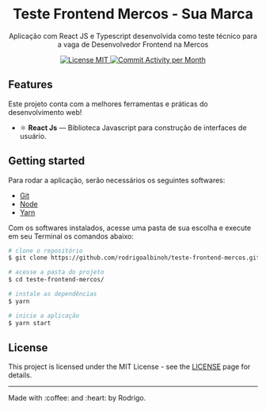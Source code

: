 
<h1 align="center">
<br>
Teste Frontend Mercos - Sua Marca
</h1>

<p align="center">Aplicação com React JS e Typescript desenvolvida como teste técnico para a vaga de Desenvolvedor Frontend na Mercos </p>

<p align="center">
  <a href="https://opensource.org/licenses/MIT">
    <img src="https://img.shields.io/badge/License-MIT-blue.svg" alt="License MIT">
  </a>
  <a href="https://github.com/rodrigoalbinoh/teste-frontend-mercos/commits/master">
    <img src="https://img.shields.io/github/commit-activity/y/rodrigoalbinoh/teste-frontend-mercos" alt="Commit Activity per Month">
  </a>
</p>

## Features
Este projeto conta com a melhores ferramentas e práticas do desenvolvimento web!

- ⚛️ **React Js** — Biblioteca Javascript para construção de interfaces de usuário.

## Getting started

Para rodar a aplicação, serão necessários os seguintes softwares:
* [Git](https://git-scm.com)
* [Node](https://nodejs.org/)
* [Yarn](https://yarnpkg.com/)

Com os softwares instalados, acesse uma pasta de sua escolha e execute em seu Terminal os comandos abaixo:
```bash
# clone o repositório
$ git clone https://github.com/rodrigoalbinoh/teste-frontend-mercos.git

# acesse a pasta do projeto
$ cd teste-frontend-mercos/

# instale as dependências
$ yarn

# inicie a aplicação
$ yarn start

```



## License

This project is licensed under the MIT License - see the [LICENSE](https://opensource.org/licenses/MIT) page for details.

<hr />
Made with :coffee: and :heart: by Rodrigo.
